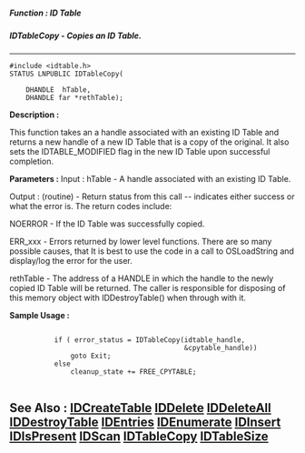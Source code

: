 ##### Function : ID Table
##### IDTableCopy - Copies an ID Table.
---
```
#include <idtable.h>
STATUS LNPUBLIC IDTableCopy(

	DHANDLE  hTable,
	DHANDLE far *rethTable);
```
**Description :**

This function takes an a handle associated with an existing ID Table and 
returns a new handle of a new ID Table that is a copy of the original.  It also 
sets the IDTABLE_MODIFIED flag in the new ID Table upon successful completion.

**Parameters :**
Input :
hTable  -  A handle associated with an existing ID Table.

Output :
(routine)  -  Return status from this call -- indicates either success or what the error is. The return codes include:

NOERROR - If the ID Table was successfully copied.

ERR_xxx - Errors returned by lower level functions.  There are so many possible causes, that It is best to use the code in a call to OSLoadString and display/log the error for the user.


rethTable  -  The address of a HANDLE in which the handle to the newly copied ID Table will be returned.  The caller is responsible for disposing of this memory object with IDDestroyTable() when through with it.


**Sample Usage :**
```

           if ( error_status = IDTableCopy(idtable_handle,
                                           &cpytable_handle))
               goto Exit;
           else
               cleanup_state += FREE_CPYTABLE;
     
```
**See Also :**
[IDCreateTable](/reference/Func/IDCreateTable)
[IDDelete](/reference/Func/IDDelete)
[IDDeleteAll](/reference/Func/IDDeleteAll)
[IDDestroyTable](/reference/Func/IDDestroyTable)
[IDEntries](/reference/Func/IDEntries)
[IDEnumerate](/reference/Func/IDEnumerate)
[IDInsert](/reference/Func/IDInsert)
[IDIsPresent](/reference/Func/IDIsPresent)
[IDScan](/reference/Func/IDScan)
[IDTableCopy](/reference/Func/IDTableCopy)
[IDTableSize](/reference/Func/IDTableSize)
---
